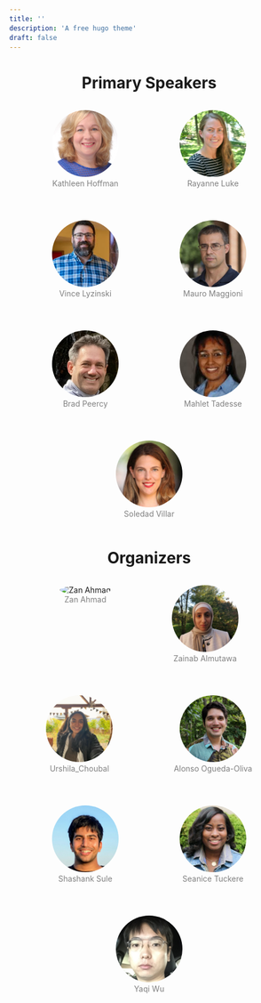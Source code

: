 ```yaml
---
title: ''
description: 'A free hugo theme'
draft: false
---
```


<h1 style="text-align: center;">Primary Speakers</h1>


<div style="display: flex; justify-content: center; gap: 30px; flex-wrap: wrap;">
    <figure style="text-align: center;">
        <img src="Kathleen_Hoffman.JPG" alt="Kathleen Hoffman" width="120" height="120" style="border-radius: 50%; object-fit: cover;">
        <figcaption style="font-size: 14px; color: gray;">Kathleen Hoffman</figcaption>
    </figure>
    <figure style="text-align: center;">
        <img src="Rayanne_Luke.JPG" alt="Rayanne Luke" width="120" height="120" style="border-radius: 50%; object-fit: cover;">
        <figcaption style="font-size: 14px; color: gray;">Rayanne Luke</figcaption>
    </figure>
    <figure style="text-align: center;">
        <img src="Vince_Lyzinski.png" alt="Vince Lyzinski" width="120" height="120" style="border-radius: 50%; object-fit: cover;">
        <figcaption style="font-size: 14px; color: gray;">Vince Lyzinski</figcaption>
    </figure>
        <figure style="text-align: center;">
        <img src="Mauro_Maggioni.jpg" alt="Mauro Maggioni" width="120" height="120" style="border-radius: 50%; object-fit: cover;">
        <figcaption style="font-size: 14px; color: gray;">Mauro Maggioni</figcaption>
    </figure>
    <figure style="text-align: center;">
        <img src="Brad_Peercy.jpg" alt="Brad Peercy" width="120" height="120" style="border-radius: 50%; object-fit: cover;">
        <figcaption style="font-size: 14px; color: gray;">Brad Peercy</figcaption>
    </figure>
    <figure style="text-align: center;">
        <img src="Mahlet_Tadesse.jpg" alt="Mahlet Tadesse" width="120" height="120" style="border-radius: 50%; object-fit: cover;">
        <figcaption style="font-size: 14px; color: gray;">Mahlet Tadesse</figcaption>
    </figure>
    <figure style="text-align: center;">
        <img src="Soledad_Villar.png" alt="Soledad Villar" width="120" height="120" style="border-radius: 50%; object-fit: cover;">
        <figcaption style="font-size: 14px; color: gray;">Soledad Villar</figcaption>
    </figure>
</div>

<h1 style="text-align: center;">Organizers</h1>
<div style="display: flex; justify-content: center; gap: 30px; flex-wrap: wrap;">
    <figure style="text-align: center;">
        <img src="Zan_Ahmad.jpeg" alt="Zan Ahmad" width="120" height="120" style="border-radius: 50%; object-fit: cover;">
        <figcaption style="font-size: 14px; color: gray;">Zan Ahmad</figcaption>
    </figure>
    <figure style="text-align: center;">
        <img src="Zainab_Almutawa.jpg" alt="Zainab Almutawa" width="120" height="120" style="border-radius: 50%; object-fit: cover;">
        <figcaption style="font-size: 14px; color: gray;">Zainab Almutawa</figcaption>
    </figure>
    <figure style="text-align: center;">
        <img src="Urshila_Choubal.jpeg" alt="Urshila_Choubal" width="120" height="120" style="border-radius: 50%; object-fit: cover;">
        <figcaption style="font-size: 14px; color: gray;">Urshila_Choubal</figcaption>
    </figure>
    <figure style="text-align: center;">
        <img src="Alonso_Ogueda-Oliva.jpg" alt="Alonso Ogueda-Oliva" width="120" height="120" style="border-radius: 50%; object-fit: cover;">
        <figcaption style="font-size: 14px; color: gray;">Alonso Ogueda-Oliva</figcaption>
    </figure>
    <figure style="text-align: center;">
        <img src="Shashank_Sule.jpeg" alt="Shashank Sule" width="120" height="120" style="border-radius: 50%; object-fit: cover;">
        <figcaption style="font-size: 14px; color: gray;">Shashank Sule</figcaption>
    </figure>
    <figure style="text-align: center;">
        <img src="Seanice_Tucker.jpg" alt="Seanice Tucker" width="120" height="120" style="border-radius: 50%; object-fit: cover;">
        <figcaption style="font-size: 14px; color: gray;">Seanice Tuckere</figcaption>
    </figure>
    <figure style="text-align: center;">
        <img src="Yaqi_Wu.jpg" alt="Yaqi Wu" width="120" height="120" style="border-radius: 50%; object-fit: cover;">
        <figcaption style="font-size: 14px; color: gray;">Yaqi Wu</figcaption>
    </figure>
</div>

<!-- <figure style="text-align: center;">
    <img src="jhu.png" alt="test new pic" width="150" height="150" style="border-radius: 50%; object-fit: cover; display: block; margin: auto;">
    <figcaption style="font-size: 14px; color: gray;">This is a test picture of JHU</figcaption>
</figure> -->


<!-- ## Quick start: how to install 📥 -->

<!-- <img src="jhu.png" alt="test new pic" width="100">  Yaqi Wu

<figure style="text-align: center;">
    <img src="jhu.png" alt="test new pic" width="150" height="150" style="border-radius: 50%; object-fit: cover; display: block; margin: auto;">
    <figcaption style="font-size: 14px; color: gray;">This is a test picture of JHU</figcaption>
</figure>


<!-- <div style="display: flex; justify-content: center; gap: 40px; flex-wrap: wrap;">
    <figure style="text-align: center;">
        <img src="jhu.png" alt="test new pic" width="150" height="150" style="border-radius: 50%; object-fit: cover;">
        <figcaption style="font-size: 14px; color: gray;">Person 1</figcaption>
    </figure>
    <figure style="text-align: center;">
        <img src="jhu.png" alt="test new pic" width="150" height="150" style="border-radius: 50%; object-fit: cover;">
        <figcaption style="font-size: 14px; color: gray;">Person 2</figcaption>
    </figure>
    <figure style="text-align: center;">
        <img src="jhu.png" alt="test new pic" width="150" height="150" style="border-radius: 50%; object-fit: cover;">
        <figcaption style="font-size: 14px; color: gray;">Person 3</figcaption>
    </figure>
    <figure style="text-align: center;">
        <img src="jhu.png" alt="test new pic" width="150" height="150" style="border-radius: 50%; object-fit: cover;">
        <figcaption style="font-size: 14px; color: gray;">Person 4</figcaption>
    </figure>
    <figure style="text-align: center;">
        <img src="jhu.png" alt="test new pic" width="150" height="150" style="border-radius: 50%; object-fit: cover;">
        <figcaption style="font-size: 14px; color: gray;">Person 5</figcaption>
    </figure>
    <figure style="text-align: center;">
        <img src="jhu.png" alt="test new pic" width="150" height="150" style="border-radius: 50%; object-fit: cover;">
        <figcaption style="font-size: 14px; color: gray;">Person 6</figcaption>
    </figure>
</div> -->

<!-- 1. Install hugo extended, follow [the official installation guide](https://gohugo.io/installation/). For using this theme you **DO NOT NEED** to execute `hugo new site`, as you will be cloning an example site in step 2.

2. Clone the exampleSite and the theme from the repo:`git init && git clone -b exampleSite --recurse-submodules https://github.com/ololiuhqui/magnolia-free-hugo-theme <YourSiteName>` (change \<YourSiteName\> in the command with the name you wanna give to your site).

3. Delete your default `config.toml` from the root folder of your site; the new configurations will be found in `config/_default`. The main configuration file is `config/_default/config.toml`, but most variables are overwritten or defined by the individual language configuration files (eg. `config/_default/languages/.en.toml`)

4. Move to your site directory and see the website preview with `hugo serve -D`

## How to update ♻

- From the root directory of your website run: `git submodule update --remote --merge`.

## How to customize 🎨

- Use your preferred color palette by modifying the Bootstrap variables in `assets/scss/custom-variables.scss`.

- Change the config files in `/config/_default` and `/config/_default/languages` adding your own elements to the pages. You can change the page names there as well.

- Edit the homepage content in `content/<language>/pages/_index.html`, markdown supported.

- Edit pages names, slugs and metadescriptions in `content/<language>/pages/<page>/index.html`.

- Change the images of the website from the `content/<language>/pages/<page>/<image>` folders (pages and posts use [Page bundles](https://gohugo.io/content-management/page-bundles/)).

- Add your own favicon, background and default meta-image (the image used in SEO) in `assets/img`. These files can be of any extension but must have the same name of the ones currently in the example site assets directory.

## How to manage posts ✏️

### Enable/Disable Blog

_Wait, you told me this theme was noob friendly, I don't wanna deal with all the blog stuff!_ <br/>
_I need a simple landing page and all this blog feature is something I don't care about!_

**If you don't need posts you can disable the blog part of the theme entirely from within the config files and just use Magnolia as a simple landing site**

- To disable _tags only_ rendering and indexing for the entire site -> `config.toml` uncomment `#disableKinds = ['taxonomy', 'term']`.
- To disable _post and tags_ rendering and indexing for the entire site -> `config.toml` uncomment `#disableKinds = ['taxonomy', 'term']` and `#ignoreFiles= ['posts/*']`.

### Content organization

The `/content` folder contains different types of content, the content organization mimicts the site structure.

```
content
├── en
│   ├── _index.md
│   ├── pages
│   ├── posts
│   ├── profile.webp
│   └── tags
└── it
    ├── _index.md
    ├── pages
    ├── posts
    ├── profile.webp
    └── tags
```

For each language, you will find yourself in front of the homepage `_index.md` and the image used for the homepage presentation section (`profile.webp`). The other directories will contain exactly what you expect.

`pages`= normal website pages (office, services etc).
`posts`= site posts.
`tags` = custom tags.

#### Posts

- Create a new post with: `hugo new --kind post-bundle content/<lang>/posts/<post-name>`. This will be its very simple structure:

```
content/en/posts
├── a-poem-about-flowers
│   ├── images
│   │   └── featured.jpg
│   └── index.md
```

- Edit the metadata in `index.md` and add your post content below.

- Add a post featured image by subsituting the `featured.webp` placeholder in `/images`. The featured image has to be called "featured" but can be of any extension. If you wish you can remove the placeholder to have a text-only post.

#### Tags

1. One option is to automatically create tags by adding them to posts frontmatters.

2. The second option is to create a new tag with: `hugo new --kind tag content/<lang>/tags/<tag-name>`. Creating tags this way will allow for a finer manipulation, you can translate tags here by giving the same translationKey in frontmatter in every different language. Hence having your posts sorted the same for each language and have tag pages translations available.

```
content/en/tags
├── flowers
│   └── _index.md
```

For more on content organization refefer to [Content organization | Hugo](https://gohugo.io/content-management/organization/).

## Add new languages 🚩

1. Head to `config/_default/languages`.
2. Duplicate one of the language files, change the language tag, name of the file (en, it, fr etc): this should be compliant with [RFC 5646](https://gohugo.io/content-management/multilingual/). Use the [RFC 5646 Language Tags List](https://gist.github.com/msikma/8912e62ed866778ff8cd) for a quicker setup.
3. Translate the variables values inside the `.toml` file accordingly to the language.
4. In the `/content` directory, duplicate one of the language folders and change the name accordingly to your new language as in step 2.
5. For each of the `.html` file in `/content/pages`, you can change `title` and `slug` freely. `translationKey` should remain untouched or should be changed in every language page file. I strongly suggest you to translate the SEO here as well.
6. For each of the `.md` files in `content/posts/<my-post>` translate the content and the frontmatter values you need (eg. _summary_).

## Custom 404 page

To add the custom 404 page and make it work on github pages, you will have to add it manually when building the site executing `hugo`. This is because github pages looks for a 404 template in the root directory of the project, you can therefore only have one single 404 page for all the languages. To create a symlink to the english 404 version, which will then be used as default 404 once hosting, after running `hugo` run `ln -s public/en/404/index.html public/404.html`.

## Remunerate my time and energy 💫

![Liberapay receiving](https://img.shields.io/liberapay/receives/ololiuhqui)
![GitHub Sponsors](https://img.shields.io/github/sponsors/ololiuhqui)

Designing this theme and making it available for you took a lot of time and effort.

The MIT license means that you are completely free to do whatevere you want with this theme, even [make money from it!](https://opensource.org/license/MIT)

If you wish you can support me in several ways.

**[Why you should btw?](/posts/why-donating-to-free-and-opensource-software-projects-is-important/)** -->

